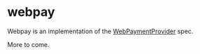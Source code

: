 webpay
=======

Webpay is an implementation of the [WebPaymentProvider] spec.

More to come.

[WebPaymentProvider]: https://wiki.mozilla.org/WebAPI/WebPaymentProvider
